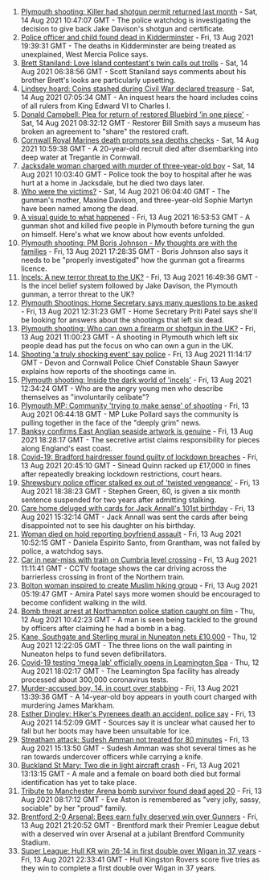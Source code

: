 1. [Plymouth shooting: Killer had shotgun permit returned last month](https://www.bbc.co.uk/news/uk-england-devon-58209726) - Sat, 14 Aug 2021 10:47:07 GMT - The police watchdog is investigating the decision to give back Jake Davison's shotgun and certificate.
2. [Police officer and child found dead in Kidderminster](https://www.bbc.co.uk/news/uk-england-hereford-worcester-58205396) - Fri, 13 Aug 2021 19:39:31 GMT - The deaths in Kidderminster are being treated as unexplained, West Mercia Police says.
3. [Brett Staniland: Love Island contestant's twin calls out trolls](https://www.bbc.co.uk/news/uk-england-derbyshire-58201708) - Sat, 14 Aug 2021 06:38:56 GMT - Scott Staniland says comments about his brother Brett's looks are particularly upsetting.
4. [Lindsey hoard: Coins stashed during Civil War declared treasure](https://www.bbc.co.uk/news/uk-england-suffolk-58205023) - Sat, 14 Aug 2021 07:05:34 GMT - An inquest hears the hoard includes coins of all rulers from King Edward VI to Charles I.
5. [Donald Campbell: Plea for return of restored Bluebird 'in one piece'](https://www.bbc.co.uk/news/uk-england-cumbria-58205737) - Sat, 14 Aug 2021 08:32:12 GMT - Restorer Bill Smith says a museum has broken an agreement to "share" the restored craft.
6. [Cornwall Royal Marines death prompts sea depths checks](https://www.bbc.co.uk/news/uk-england-cornwall-58205696) - Sat, 14 Aug 2021 10:59:38 GMT - A 20-year-old recruit died after disembarking into deep water at Tregantle in Cornwall.
7. [Jacksdale woman charged with murder of three-year-old boy](https://www.bbc.co.uk/news/uk-england-nottinghamshire-58213753) - Sat, 14 Aug 2021 10:03:40 GMT - Police took the boy to hospital after he was hurt at a home in Jacksdale, but he died two days later.
8. [Who were the victims?](https://www.bbc.co.uk/news/uk-58202760) - Sat, 14 Aug 2021 06:04:40 GMT - The gunman's mother, Maxine Davison, and three-year-old Sophie Martyn have been named among the dead.
9. [A visual guide to what happened](https://www.bbc.co.uk/news/uk-england-devon-58200336) - Fri, 13 Aug 2021 16:53:53 GMT - A gunman shot and killed five people in Plymouth before turning the gun on himself. Here's what we know about how events unfolded.
10. [Plymouth shooting: PM Boris Johnson - My thoughts are with the families](https://www.bbc.co.uk/news/uk-58207986) - Fri, 13 Aug 2021 17:28:35 GMT - Boris Johnson also says it needs to be "properly investigated" how the gunman got a firearms licence.
11. [Incels: A new terror threat to the UK?](https://www.bbc.co.uk/news/uk-58207064) - Fri, 13 Aug 2021 16:49:36 GMT - Is the incel belief system followed by Jake Davison, the Plymouth gunman, a terror threat to the UK?
12. [Plymouth Shootings: Home Secretary says many questions to be asked](https://www.bbc.co.uk/news/uk-58200691) - Fri, 13 Aug 2021 12:31:23 GMT - Home Secretary Priti Patel says she'll be looking for answers about the shootings that left six dead.
13. [Plymouth shooting: Who can own a firearm or shotgun in the UK?](https://www.bbc.co.uk/news/uk-58198857) - Fri, 13 Aug 2021 11:00:23 GMT - A shooting in Plymouth which left six people dead has put the focus on who can own a gun in the UK.
14. [Shooting 'a truly shocking event' say police](https://www.bbc.co.uk/news/uk-58198081) - Fri, 13 Aug 2021 11:14:17 GMT - Devon and Cornwall Police Chief Constable Shaun Sawyer explains how reports of the shootings came in.
15. [Plymouth shooting: Inside the dark world of 'incels'](https://www.bbc.co.uk/news/blogs-trending-44053828) - Fri, 13 Aug 2021 12:34:24 GMT - Who are the angry young men who describe themselves as "involuntarily celibate"?
16. [Plymouth MP: Community 'trying to make sense' of shooting](https://www.bbc.co.uk/news/uk-58198078) - Fri, 13 Aug 2021 06:44:18 GMT - MP Luke Pollard says the community is pulling together in the face of the "deeply grim" news.
17. [Banksy confirms East Anglian seaside artwork is genuine](https://www.bbc.co.uk/news/uk-england-norfolk-58163143) - Fri, 13 Aug 2021 18:28:17 GMT - The secretive artist claims responsibility for pieces along England's east coast.
18. [Covid-19: Bradford hairdresser found guilty of lockdown breaches](https://www.bbc.co.uk/news/uk-england-leeds-58208420) - Fri, 13 Aug 2021 20:45:10 GMT - Sinead Quinn racked up £17,000 in fines after repeatedly breaking lockdown restrictions, court hears.
19. [Shrewsbury police officer stalked ex out of 'twisted vengeance'](https://www.bbc.co.uk/news/uk-england-shropshire-58207935) - Fri, 13 Aug 2021 18:38:23 GMT - Stephen Green, 60, is given a six month sentence suspended for two years after admitting stalking.
20. [Care home deluged with cards for Jack Annall's 101st birthday](https://www.bbc.co.uk/news/uk-england-leeds-58201824) - Fri, 13 Aug 2021 15:32:14 GMT - Jack Annall was sent the cards after being disappointed not to see his daughter on his birthday.
21. [Woman died on hold reporting boyfriend assault](https://www.bbc.co.uk/news/uk-england-lincolnshire-58187438) - Fri, 13 Aug 2021 10:52:15 GMT - Daniela Espirito Santo, from Grantham, was not failed by police, a watchdog says.
22. [Car in near-miss with train on Cumbria level crossing](https://www.bbc.co.uk/news/uk-england-cumbria-58202029) - Fri, 13 Aug 2021 11:11:41 GMT - CCTV footage shows the car driving across the barrierless crossing in front of the Northern train.
23. [Bolton woman inspired to create Muslim hiking group](https://www.bbc.co.uk/news/uk-england-manchester-58192877) - Fri, 13 Aug 2021 05:19:47 GMT - Amira Patel says more women should be encouraged to become confident walking in the wild.
24. [Bomb threat arrest at Northampton police station caught on film](https://www.bbc.co.uk/news/uk-england-northamptonshire-58187469) - Thu, 12 Aug 2021 10:42:23 GMT - A man is seen being tackled to the ground by officers after claiming he had a bomb in a bag.
25. [Kane, Southgate and Sterling mural in Nuneaton nets £10,000](https://www.bbc.co.uk/news/uk-england-coventry-warwickshire-58188675) - Thu, 12 Aug 2021 12:22:05 GMT - The three lions on the wall painting in Nuneaton helps to fund seven defibrillators.
26. [Covid-19 testing 'mega lab' officially opens in Leamington Spa](https://www.bbc.co.uk/news/uk-england-coventry-warwickshire-58194409) - Thu, 12 Aug 2021 18:02:17 GMT - The Leamington Spa facility has already processed about 300,000 coronavirus tests.
27. [Murder-accused boy, 14, in court over stabbing](https://www.bbc.co.uk/news/uk-england-london-58197629) - Fri, 13 Aug 2021 13:39:36 GMT - A 14-year-old boy appears in youth court charged with murdering James Markham.
28. [Esther Dingley: Hiker's Pyrenees death an accident, police say](https://www.bbc.co.uk/news/uk-england-tyne-58205386) - Fri, 13 Aug 2021 14:52:09 GMT - Sources say it is unclear what caused her to fall but her boots may have been unsuitable for ice.
29. [Streatham attack: Sudesh Amman not treated for 80 minutes](https://www.bbc.co.uk/news/uk-england-london-58202811) - Fri, 13 Aug 2021 15:13:50 GMT - Sudesh Amman was shot several times as he ran towards undercover officers while carrying a knife.
30. [Buckland St Mary: Two die in light aircraft crash](https://www.bbc.co.uk/news/uk-england-bristol-58194887) - Fri, 13 Aug 2021 13:13:15 GMT - A male and a female on board both died but formal identification has yet to take place.
31. [Tribute to Manchester Arena bomb survivor found dead aged 20](https://www.bbc.co.uk/news/uk-england-birmingham-58194047) - Fri, 13 Aug 2021 08:17:12 GMT - Eve Aston is remembered as "very jolly, sassy, sociable" by her "proud" family.
32. [Brentford 2-0 Arsenal: Bees earn fully deserved win over Gunners](https://www.bbc.co.uk/sport/football/58109868) - Fri, 13 Aug 2021 21:20:52 GMT - Brentford mark their Premier League debut with a deserved win over Arsenal at a jubilant Brentford Community Stadium.
33. [Super League: Hull KR win 26-14 in first double over Wigan in 37 years](https://www.bbc.co.uk/sport/rugby-league/58204257) - Fri, 13 Aug 2021 22:33:41 GMT - Hull Kingston Rovers score five tries as they win to complete a first double over Wigan in 37 years.
